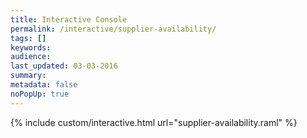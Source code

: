 ```yaml
---
title: Interactive Console
permalink: /interactive/supplier-availability/
tags: []
keywords: 
audience: 
last_updated: 03-03-2016
summary: 
metadata: false
noPopUp: true
---
```


{%  include custom/interactive.html url="supplier-availability.raml" %}